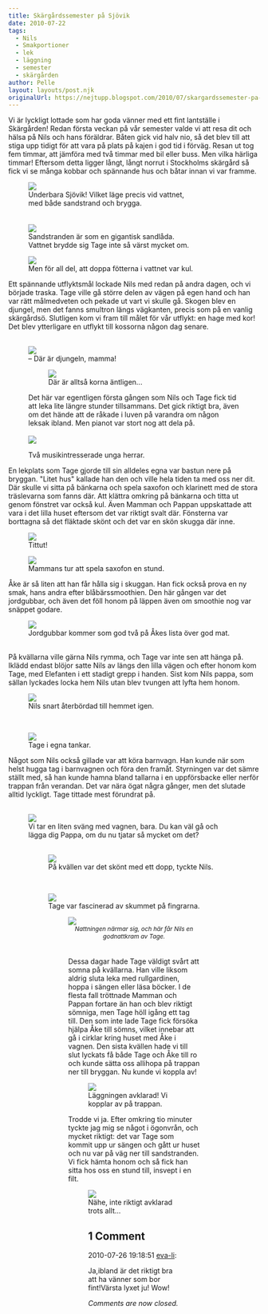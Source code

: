 ```yaml
---
title: Skärgårdssemester på Sjövik
date: 2010-07-22
tags: 
  - Nils
  - Smakportioner
  - lek
  - läggning
  - semester
  - skärgården	
author: Pelle
layout: layouts/post.njk
originalUrl: https://nejtupp.blogspot.com/2010/07/skargardssemester-pa-sjovik.html
---
```


Vi är lyckligt lottade som har goda vänner med ett fint lantställe i Skärgården! Redan första veckan på vår semester valde vi att resa dit och hälsa på Nils och hans föräldrar. Båten gick vid halv nio, så det blev till att stiga upp tidigt för att vara på plats på kajen i god tid i förväg. Resan ut tog fem timmar, att jämföra med två timmar med bil eller buss. Men vilka härliga timmar! Eftersom detta ligger långt, långt norrut i Stockholms skärgård så fick vi se många kobbar och spännande hus och båtar innan vi var framme.

<figure>
	<img src="../../../../img/Sj%C3%B6vik-_MG_1839.jpg"><br></a>
	<figcaption>Underbara Sjövik! Vilket läge precis vid vattnet,<br>med både sandstrand och brygga.</span><br><br><br><img src="../../../../img/Sj%C3%B6vik-_MG_1635.jpg"><br>
	<figcaption>Sandstranden är som en gigantisk sandlåda.<br>Vattnet brydde sig Tage inte så värst mycket om.</figcaption>
</figure>

<figure>
	<img src="../../../../img/Sj%C3%B6vik-_MG_1828.jpg"><br>
	<figcaption>Men för all del, att doppa fötterna i vattnet var kul.</figcaption>
</figure>

Ett spännande utflyktsmål lockade Nils med redan på andra dagen, och vi började traska. Tage ville gå större delen av vägen på egen hand och han var rätt målmedveten och pekade ut vart vi skulle gå. Skogen blev en djungel, men det fanns smultron längs vägkanten, precis som på en vanlig skärgårdsö. Slutligen kom vi fram till målet för vår utflykt: en hage med kor! Det blev ytterligare en utflykt till kossorna någon dag senare.<br><br></div></div><figure>
	<img src="../../../../img/Sj%C3%B6vik-_MG_1610.jpg"><br>
	<figcaption>– Där är djungeln, mamma!</figcaption>

<figure>
	<img src="../../../../img/Sj%C3%B6vik-_MG_1618.jpg"><br>
	<figcaption>Där är alltså korna äntligen...</figcaption>
</figure>

Det här var egentligen första gången som Nils och Tage fick tid att leka lite längre stunder tillsammans. Det gick riktigt bra, även om det hände att de råkade i luven på varandra om någon leksak ibland. Men pianot var stort nog att dela på.<br><br></div><img src="../../../../img/Sj%C3%B6vik-_MG_1768.jpg"><br>
	<figcaption>Två musikintresserade unga herrar.</figcaption>
</figure>En lekplats som Tage gjorde till sin alldeles egna var bastun nere på bryggan. "Litet hus" kallade han den och ville hela tiden ta med oss ner dit. Där skulle vi sitta på bänkarna och spela saxofon och klarinett med de stora träslevarna som fanns där. Att klättra omkring på bänkarna och titta ut genom fönstret var också kul. Även Mamman och Pappan uppskattade att vara i det lilla huset eftersom det var riktigt svalt där. Fönsterna var borttagna så det fläktade skönt och det var en skön skugga där inne.

<figure>
	<img src="../../../../img/Sj%C3%B6vik-_MG_1788.jpg"><br>
	<figcaption>Tittut!</figcaption>
</figure><figure>
	<img src="../../../../img/Sj%C3%B6vik-_MG_1791.jpg"><br>
	<figcaption>Mammans tur att spela saxofon en stund.</figcaption>
</figure>Åke är så liten att han får hålla sig i skuggan. Han fick också prova en ny smak, hans andra efter blåbärssmoothien. Den här gången var det jordgubbar, och även det föll honom på läppen även om smoothie nog var snäppet godare.

<figure>
	<img src="../../../../img/Sj%C3%B6vik-_MG_1857.jpg"><br>
	<figcaption>Jordgubbar kommer som god två på Åkes lista över god mat.</figcaption>
</figure><br>På kvällarna ville gärna Nils rymma, och Tage var inte sen att hänga på. Iklädd endast blöjor satte Nils av längs den lilla vägen och efter honom kom Tage, med Elefanten i ett stadigt grepp i handen. Sist kom Nils pappa, som sällan lyckades locka hem Nils utan blev tvungen att lyfta hem honom.

<figure>
	<img src="../../../../img/Sj%C3%B6vik-_MG_1719.jpg"><br>
	<figcaption>Nils snart återbördad till hemmet igen.</figcaption>
</figure>

<br><figure>
	<img src="../../../../img/Sj%C3%B6vik-_MG_1722.jpg"><br>
	<figcaption>Tage i egna tankar.</figcaption>
</figure>

Något som Nils också gillade var att köra barnvagn. Han kunde när som helst hugga tag i barnvagnen och föra den framåt. Styrningen var det sämre ställt med, så han kunde hamna bland tallarna i en uppförsbacke eller nerför trappan från verandan. Det var nära ögat några gånger, men det slutade alltid lyckligt. Tage tittade mest förundrat på.<br><br></div></div><figure>
	<img src="../../../../img/Sj%C3%B6vik-_MG_1723.jpg"><br>
	<figcaption>Vi tar en liten sväng med vagnen, bara. Du kan väl gå och<br>lägga dig Pappa, om du nu tjatar så mycket om det?<br><br></figcaption><figure>
	<img src="../../../../img/Sj%C3%B6vik-_MG_1652.jpg"><br>
	<figcaption>På kvällen var det skönt med ett dopp, tyckte Nils.</figcaption>
</figure>

<br><figure>
	<img src="../../../../img/Sj%C3%B6vik-_MG_1884.jpg"><br>
	<figcaption>Tage var fascinerad av skummet på fingrarna.</figcaption>

<figure>
	<img src="../../../../img/Sj%C3%B6vik-_MG_1763.jpg"><br></div><div style="text-align: center; font-style: italic;"><span style="font-size:85%;">Nattningen närmar sig, och här får Nils en godnattkram av Tage.<br></span></div><br><br>Dessa dagar hade Tage väldigt svårt att somna på kvällarna. Han ville liksom aldrig sluta leka med rullgardinen, hoppa i sängen eller läsa böcker. I de flesta fall tröttnade Mamman och Pappan fortare än han och blev riktigt sömniga, men Tage höll igång ett tag till. Den som inte lade Tage fick försöka hjälpa Åke till sömns, vilket innebar att gå i cirklar kring huset med Åke i vagnen. Den sista kvällen hade vi till slut lyckats få både Tage och Åke till ro och kunde sätta oss allihopa på trappan ner till bryggan. Nu kunde vi koppla av!

<figure>
	<img src="../../../../img/Sj%C3%B6vik-_MG_1892.jpg"><br>
	<figcaption>Läggningen avklarad! Vi kopplar av på trappan.</figcaption>
</figure>Trodde vi ja. Efter omkring tio minuter tyckte jag mig se något i ögonvrån, och mycket riktigt: det var Tage som kommit upp ur sängen och gått ur huset och nu var på väg ner till sandstranden. Vi fick hämta honom och så fick han sitta hos oss en stund till, insvept i en filt.<br>

<figure>
	<img src="../../../../img/Sj%C3%B6vik-_MG_1896.jpg"><br>
	<figcaption>Nähe, inte riktigt avklarad trots allt...</figcaption>

<div class="comments">
	<div class="comments-header"><h2>1 Comment</h2></div>
	<div class="comments-body">
			<div class="comment" id="comment-7548769426465900967">
				<p class="comment-header">
					<date datetime="2010-07-26T19:18:51.867+02:00">2010-07-26 19:18:51</date> 
					<a href="undefined" rel="nofollow">eva-li</a>:
				</p>
				<div class="comment-content"><p>Ja,ibland är det riktigt bra att ha vänner som bor fint!Värsta lyxet ju! Wow!</p></div>
				<div class="comment-footer"></div>
			</div></div>
	<p class="comments-footer"><em>Comments are now closed.</em></p>
</div>
